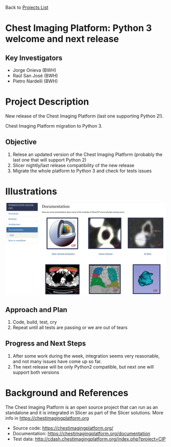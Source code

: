 Back to [Projects List](../../README.md#ProjectsList)

# Chest Imaging Platform: Python 3 welcome and next release

## Key Investigators

- Jorge Onieva (BWH)
- Raúl San José (BWH)
- Pietro Nardelli (BWH)

# Project Description

New release of the Chest Imaging Platform (last one supporting Python 2!).

Chest Imaging Platform migration to Python 3. 


## Objective

1. Relese an updated version of the Chest Imaging Platform (probably the last one that will support Python 2)
1. Slicer nightly/last release compatibility of the new release
1. Migrate the whole platform to Python 3 and check for tests issues

# Illustrations

<!--Add pictures and links to videos that demonstrate what has been accomplished.-->

![Lung segmentation + DFV](CIPSS.png)

## Approach and Plan

1. Code, build, test, cry
2. Repeat until all tests are passing or we are out of tears

## Progress and Next Steps

<!--Describe progress and next steps in a few bullet points as you are making progress.-->
1. After some work during the week, integration seems very reasonable, and not many issues have come up so far.
1. The next release will be only Python2 compatible, but next one will support both versions


# Background and References

The Chest Imaging Platform is an open source project that can run as an standalone and it is integrated in Slicer as part of the Slicer solutions. More info in https://chestimagingplatform.org

- Source code: https://chestimagingplatform.org/
- Documentation: https://chestimagingplatform.org/documentation
- Test data: http://cdash.chestimagingplatform.org/index.php?project=CIP
